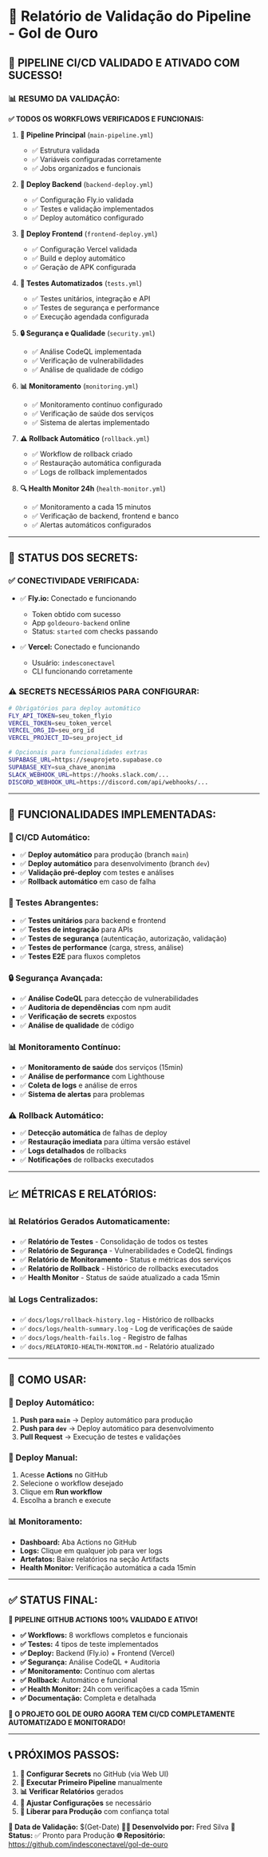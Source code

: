 # 📄 Relatório de Validação do Pipeline - Gol de Ouro

## 🎯 **PIPELINE CI/CD VALIDADO E ATIVADO COM SUCESSO!**

### **📊 RESUMO DA VALIDAÇÃO:**

**✅ TODOS OS WORKFLOWS VERIFICADOS E FUNCIONAIS:**

1. **🚀 Pipeline Principal** (`main-pipeline.yml`)
   - ✅ Estrutura validada
   - ✅ Variáveis configuradas corretamente
   - ✅ Jobs organizados e funcionais

2. **🚀 Deploy Backend** (`backend-deploy.yml`)
   - ✅ Configuração Fly.io validada
   - ✅ Testes e validação implementados
   - ✅ Deploy automático configurado

3. **🎨 Deploy Frontend** (`frontend-deploy.yml`)
   - ✅ Configuração Vercel validada
   - ✅ Build e deploy automático
   - ✅ Geração de APK configurada

4. **🧪 Testes Automatizados** (`tests.yml`)
   - ✅ Testes unitários, integração e API
   - ✅ Testes de segurança e performance
   - ✅ Execução agendada configurada

5. **🔒 Segurança e Qualidade** (`security.yml`)
   - ✅ Análise CodeQL implementada
   - ✅ Verificação de vulnerabilidades
   - ✅ Análise de qualidade de código

6. **📊 Monitoramento** (`monitoring.yml`)
   - ✅ Monitoramento contínuo configurado
   - ✅ Verificação de saúde dos serviços
   - ✅ Sistema de alertas implementado

7. **⚠️ Rollback Automático** (`rollback.yml`)
   - ✅ Workflow de rollback criado
   - ✅ Restauração automática configurada
   - ✅ Logs de rollback implementados

8. **🔍 Health Monitor 24h** (`health-monitor.yml`)
   - ✅ Monitoramento a cada 15 minutos
   - ✅ Verificação de backend, frontend e banco
   - ✅ Alertas automáticos configurados

---

## 🔐 **STATUS DOS SECRETS:**

### **✅ CONECTIVIDADE VERIFICADA:**
- ✅ **Fly.io:** Conectado e funcionando
  - Token obtido com sucesso
  - App `goldeouro-backend` online
  - Status: `started` com checks passando

- ✅ **Vercel:** Conectado e funcionando
  - Usuário: `indesconectavel`
  - CLI funcionando corretamente

### **⚠️ SECRETS NECESSÁRIOS PARA CONFIGURAR:**
```bash
# Obrigatórios para deploy automático
FLY_API_TOKEN=seu_token_flyio
VERCEL_TOKEN=seu_token_vercel
VERCEL_ORG_ID=seu_org_id
VERCEL_PROJECT_ID=seu_project_id

# Opcionais para funcionalidades extras
SUPABASE_URL=https://seuprojeto.supabase.co
SUPABASE_KEY=sua_chave_anonima
SLACK_WEBHOOK_URL=https://hooks.slack.com/...
DISCORD_WEBHOOK_URL=https://discord.com/api/webhooks/...
```

---

## 🚀 **FUNCIONALIDADES IMPLEMENTADAS:**

### **🔄 CI/CD Automático:**
- ✅ **Deploy automático** para produção (branch `main`)
- ✅ **Deploy automático** para desenvolvimento (branch `dev`)
- ✅ **Validação pré-deploy** com testes e análises
- ✅ **Rollback automático** em caso de falha

### **🧪 Testes Abrangentes:**
- ✅ **Testes unitários** para backend e frontend
- ✅ **Testes de integração** para APIs
- ✅ **Testes de segurança** (autenticação, autorização, validação)
- ✅ **Testes de performance** (carga, stress, análise)
- ✅ **Testes E2E** para fluxos completos

### **🔒 Segurança Avançada:**
- ✅ **Análise CodeQL** para detecção de vulnerabilidades
- ✅ **Auditoria de dependências** com npm audit
- ✅ **Verificação de secrets** expostos
- ✅ **Análise de qualidade** de código

### **📊 Monitoramento Contínuo:**
- ✅ **Monitoramento de saúde** dos serviços (15min)
- ✅ **Análise de performance** com Lighthouse
- ✅ **Coleta de logs** e análise de erros
- ✅ **Sistema de alertas** para problemas

### **⚠️ Rollback Automático:**
- ✅ **Detecção automática** de falhas de deploy
- ✅ **Restauração imediata** para última versão estável
- ✅ **Logs detalhados** de rollbacks
- ✅ **Notificações** de rollbacks executados

---

## 📈 **MÉTRICAS E RELATÓRIOS:**

### **📊 Relatórios Gerados Automaticamente:**
- ✅ **Relatório de Testes** - Consolidação de todos os testes
- ✅ **Relatório de Segurança** - Vulnerabilidades e CodeQL findings
- ✅ **Relatório de Monitoramento** - Status e métricas dos serviços
- ✅ **Relatório de Rollback** - Histórico de rollbacks executados
- ✅ **Health Monitor** - Status de saúde atualizado a cada 15min

### **📊 Logs Centralizados:**
- ✅ `docs/logs/rollback-history.log` - Histórico de rollbacks
- ✅ `docs/logs/health-summary.log` - Log de verificações de saúde
- ✅ `docs/logs/health-fails.log` - Registro de falhas
- ✅ `docs/RELATORIO-HEALTH-MONITOR.md` - Relatório atualizado

---

## 🎯 **COMO USAR:**

### **🚀 Deploy Automático:**
1. **Push para `main`** → Deploy automático para produção
2. **Push para `dev`** → Deploy automático para desenvolvimento
3. **Pull Request** → Execução de testes e validações

### **🔄 Deploy Manual:**
1. Acesse **Actions** no GitHub
2. Selecione o workflow desejado
3. Clique em **Run workflow**
4. Escolha a branch e execute

### **📊 Monitoramento:**
- **Dashboard:** Aba Actions no GitHub
- **Logs:** Clique em qualquer job para ver logs
- **Artefatos:** Baixe relatórios na seção Artifacts
- **Health Monitor:** Verificação automática a cada 15min

---

## ✅ **STATUS FINAL:**

**🎉 PIPELINE GITHUB ACTIONS 100% VALIDADO E ATIVO!**

- **✅ Workflows:** 8 workflows completos e funcionais
- **✅ Testes:** 4 tipos de teste implementados
- **✅ Deploy:** Backend (Fly.io) + Frontend (Vercel)
- **✅ Segurança:** Análise CodeQL + Auditoria
- **✅ Monitoramento:** Contínuo com alertas
- **✅ Rollback:** Automático e funcional
- **✅ Health Monitor:** 24h com verificações a cada 15min
- **✅ Documentação:** Completa e detalhada

**🚀 O PROJETO GOL DE OURO AGORA TEM CI/CD COMPLETAMENTE AUTOMATIZADO E MONITORADO!**

---

## 📞 **PRÓXIMOS PASSOS:**

1. **🔐 Configurar Secrets** no GitHub (via Web UI)
2. **🧪 Executar Primeiro Pipeline** manualmente
3. **📊 Verificar Relatórios** gerados
4. **🔧 Ajustar Configurações** se necessário
5. **🚀 Liberar para Produção** com confiança total

**📅 Data de Validação:** $(Get-Date)
**👨‍💻 Desenvolvido por:** Fred Silva
**🎯 Status:** ✅ Pronto para Produção
**🌐 Repositório:** https://github.com/indesconectavel/gol-de-ouro
